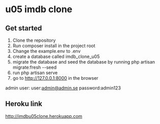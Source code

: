 # u05 imdb clone

## Get started

1. Clone the repository
2. Run composer install in the project root
3. Change the example.env to .env
4. create a database called imdb_clone_u05
5. migrate the database and seed the database by running php artisan migrate:fresh --seed
6. run php artisan serve
7. go to http://127.0.0.1:8000 in the browser

admin user:
user:admin@admin.se
password:admin123

## Heroku link
http://imdbu05clone.herokuapp.com
